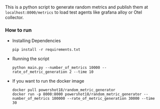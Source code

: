 This is a python script to generate random metrics and publish them at `localhost:8000/metrics` to load test agents like grafana alloy or Otel collector.

### How to run

- Installing Dependencies
  ```
  pip install -r requirements.txt
  ```
- Running the script
    ```
    python main.py --number_of_metrics 10000 --rate_of_metric_generation 2 --time 10
    ```

- If you want to run the docker image
    ```
   docker pull powershot18/random_metric_generator
   docker run -p 8000:8000 powershot18/random_metric_generator --number_of_metrics 100000 --rate_of_metric_generation 30000 --time 30
  ```